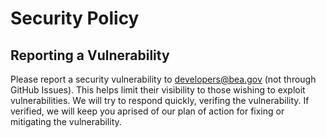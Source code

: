 # Security Policy


## Reporting a Vulnerability

Please report a security vulnerability to developers@bea.gov (not through GitHub Issues). This helps limit their visibility to those wishing to exploit vulnerabilities. We will try to respond quickly, verifing the vulnerability. If verified, we will keep you aprised of our plan of action for fixing or mitigating the vulnerability.

